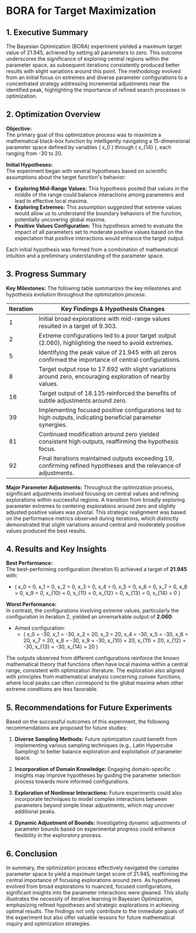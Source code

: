 # BORA for Target Maximization 

## 1. Executive Summary
The Bayesian Optimization (BORA) experiment yielded a maximum target value of 21.945, achieved by setting all parameters to zero. This outcome underscores the significance of exploring central regions within the parameter space, as subsequent iterations consistently produced better results with slight variations around this point. The methodology evolved from an initial focus on extremes and diverse parameter configurations to a concentrated strategy addressing incremental adjustments near the identified peak, highlighting the importance of refined search processes in optimization.

## 2. Optimization Overview
**Objective:**  
The primary goal of this optimization process was to maximize a mathematical black-box function by intelligently navigating a 15-dimensional parameter space defined by variables \( x_0 \) through \( x_{14} \), each ranging from -30 to 20.

**Initial Hypotheses:**  
The experiment began with several hypotheses based on scientific assumptions about the target function's behavior:

- **Exploring Mid-Range Values:** This hypothesis posited that values in the middle of the range could balance interactions among parameters and lead to effective local maxima.
- **Exploring Extremes:** This assumption suggested that extreme values would allow us to understand the boundary behaviors of the function, potentially uncovering global maxima.
- **Positive Values Configuration:** This hypothesis aimed to evaluate the impact of all parameters set to moderate positive values based on the expectation that positive interactions would enhance the target output.

Each initial hypothesis was formed from a combination of mathematical intuition and a preliminary understanding of the parameter space.

## 3. Progress Summary

**Key Milestones:**
The following table summarizes the key milestones and hypothesis evolution throughout the optimization process:

| Iteration | Key Findings & Hypothesis Changes                                                                           |
|-----------|-------------------------------------------------------------------------------------------------------------|
| 1         | Initial broad explorations with mid-range values resulted in a target of 9.303.                           |
| 2         | Extreme configurations led to a poor target output (2.060), highlighting the need to avoid extremes.       |
| 5         | Identifying the peak value of 21.945 with all zeros confirmed the importance of central configurations.    |
| 8         | Target output rose to 17.692 with slight variations around zero, encouraging exploration of nearby values. |
| 18        | Target output of 18.135 reinforced the benefits of subtle adjustments around zero.                          |
| 39        | Implementing focused positive configurations led to high outputs, indicating beneficial parameter synergies. |
| 81        | Continued modification around zero yielded consistent high outputs, reaffirming the hypothesis focus.        |
| 92        | Final iterations maintained outputs exceeding 19, confirming refined hypotheses and the relevance of adjustments.|

**Major Parameter Adjustments:**
Throughout the optimization process, significant adjustments involved focusing on central values and refining explorations within successful regions. A transition from broadly exploring parameter extremes to centering explorations around zero and slightly adjusted positive values was pivotal. This strategic realignment was based on the performance metrics observed during iterations, which distinctly demonstrated that slight variations around central and moderately positive values produced the best results.

## 4. Results and Key Insights

**Best Performance:**  
The best-performing configuration (iteration 5) achieved a target of **21.945** with:

- \( x_0 = 0, x_1 = 0, x_2 = 0, x_3 = 0, x_4 = 0, x_5 = 0, x_6 = 0, x_7 = 0, x_8 = 0, x_9 = 0, x_{10} = 0, x_{11} = 0, x_{12} = 0, x_{13} = 0, x_{14} = 0 \)

**Worst Performance:**  
In contrast, the configurations involving extreme values, particularly the configuration in iteration 2, yielded an unremarkable output of **2.060**:

- Aimed configuration: 
  - \( x_0 = -30, x_1 = -30, x_2 = 20, x_3 = 20, x_4 = -30, x_5 = -30, x_6 = 20, x_7 = 20, x_8 = -30, x_9 = -30, x_{10} = 20, x_{11} = 20, x_{12} = -30, x_{13} = -30, x_{14} = 20 \)

The outputs observed from different configurations reinforce the known mathematical theory that functions often have local maxima within a central range, consistent with optimization literature. The exploration also aligned with principles from mathematical analysis concerning convex functions, where local peaks can often correspond to the global maxima when other extreme conditions are less favorable.

## 5. Recommendations for Future Experiments
Based on the successful outcomes of this experiment, the following recommendations are proposed for future studies:

1. **Diverse Sampling Methods:** Future optimization could benefit from implementing various sampling techniques (e.g., Latin Hypercube Sampling) to better balance exploration and exploitation of parameter space.

2. **Incorporation of Domain Knowledge:** Engaging domain-specific insights may improve hypotheses by guiding the parameter selection process towards more informed configurations.

3. **Exploration of Nonlinear Interactions:** Future experiments could also incorporate techniques to model complex interactions between parameters beyond simple linear adjustments, which may uncover additional peaks.

4. **Dynamic Adjustment of Bounds:** Investigating dynamic adjustments of parameter bounds based on experimental progress could enhance flexibility in the exploratory process.

## 6. Conclusion
In summary, the optimization process effectively navigated the complex parameter space to yield a maximum target score of 21.945, reaffirming the central importance of focusing explorations around zero. As hypotheses evolved from broad explorations to nuanced, focused configurations, significant insights into the parameter interactions were gleaned. This study illustrates the necessity of iterative learning in Bayesian Optimization, emphasizing refined hypotheses and strategic explorations in achieving optimal results. The findings not only contribute to the immediate goals of the experiment but also offer valuable lessons for future mathematical inquiry and optimization strategies.